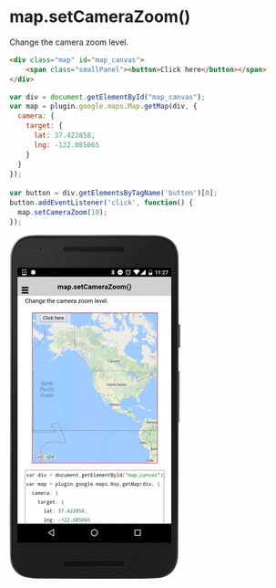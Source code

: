 # map.setCameraZoom()

Change the camera zoom level.

```html
<div class="map" id="map_canvas">
    <span class="smallPanel"><button>Click here</button></span>
</div>
```

```js
var div = document.getElementById("map_canvas");
var map = plugin.google.maps.Map.getMap(div, {
  camera: {
    target: {
      lat: 37.422858,
      lng: -122.085065
    }
  }
});

var button = div.getElementsByTagName('button')[0];
button.addEventListener('click', function() {
  map.setCameraZoom(10);
});
```

![](image.gif)
